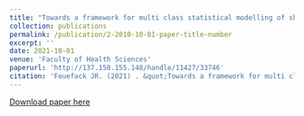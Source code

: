 ```yaml
---
title: "Towards a framework for multi class statistical modelling of shape, intensity, and kinematics in medical images"
collection: publications
permalink: /publication/2-2010-10-01-paper-title-number
excerpt: ''
date: 2021-10-01
venue: 'Faculty of Health Sciences'
paperurl: 'http://137.158.155.148/handle/11427/33746'
citation: 'Fouefack JR. (2021) . &quot;Towards a framework for multi class statistical modelling of shape, intensity, and kinematics in medical images.&quot; <i> Faculty of Health Sciences, University of Cape Town </i>'
---
```



[Download paper here](http://137.158.155.148/handle/11427/33746)

